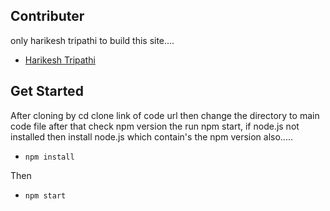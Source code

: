 ## Contributer 
only  harikesh tripathi to build this site....
+ <a href="https://github.com/hari659tri">Harikesh Tripathi</a>

## Get Started
After cloning by cd clone link of code url then change the directory to main code file after that check npm version the run npm  start, if node.js not installed then install node.js which contain's the npm  version also..... 

+ `npm install`

Then
+ `npm start`